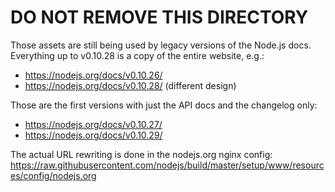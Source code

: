 # DO NOT REMOVE THIS DIRECTORY

Those assets are still being used by legacy versions of the Node.js docs.  
Everything up to v0.10.28 is a copy of the entire website, e.g.:

- https://nodejs.org/docs/v0.10.26/
- https://nodejs.org/docs/v0.10.28/ (different design)

Those are the first versions with just the API docs and the changelog only:

- https://nodejs.org/docs/v0.10.27/
- https://nodejs.org/docs/v0.10.29/

The actual URL rewriting is done in the nodejs.org nginx config:  
https://raw.githubusercontent.com/nodejs/build/master/setup/www/resources/config/nodejs.org
